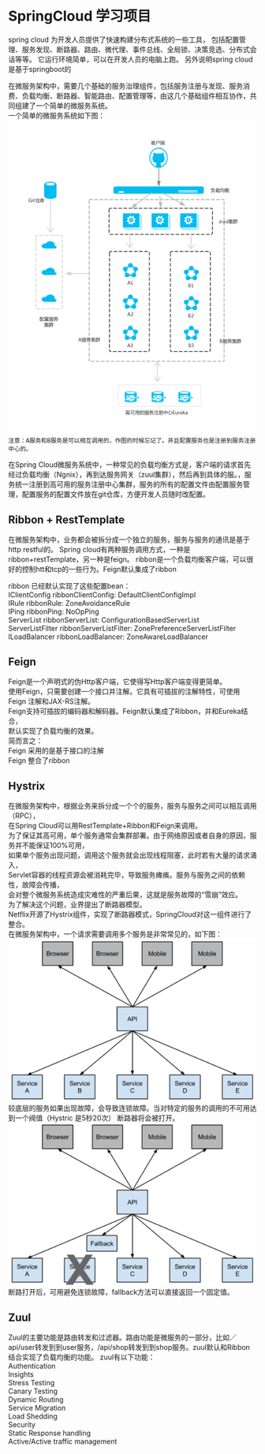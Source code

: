 # SpringCloud 学习项目


spring cloud 为开发人员提供了快速构建分布式系统的一些工具，
包括配置管理、服务发现、断路器、路由、微代理、事件总线、全局锁、决策竞选、分布式会话等等。
它运行环境简单，可以在开发人员的电脑上跑。
另外说明spring cloud是基于springboot的

在微服务架构中，需要几个基础的服务治理组件，包括服务注册与发现、服务消费、负载均衡、断路器、智能路由、配置管理等，由这几个基础组件相互协作，共同组建了一个简单的微服务系统。<br>
一个简单的微服务系统如下图：<br>
![Image text](https://github.com/guangyaowu/SpringCloud/blob/master/img-storage/Azure.png)<br>
`注意：A服务和B服务是可以相互调用的，作图的时候忘记了。并且配置服务也是注册到服务注册中心的。`

在Spring Cloud微服务系统中，一种常见的负载均衡方式是，客户端的请求首先经过负载均衡（Ngnix），再到达服务网关（zuul集群），然后再到具体的服。，服务统一注册到高可用的服务注册中心集群，服务的所有的配置文件由配置服务管理，配置服务的配置文件放在git仓库，方便开发人员随时改配置。


<h2>Ribbon + RestTemplate</h2>

在微服务架构中，业务都会被拆分成一个独立的服务，服务与服务的通讯是基于http restful的。
Spring cloud有两种服务调用方式，一种是ribbon+restTemplate，另一种是feign。
ribbon是一个负载均衡客户端，可以很好的控制htt和tcp的一些行为。Feign默认集成了ribbon

ribbon 已经默认实现了这些配置bean：<br>
IClientConfig ribbonClientConfig: DefaultClientConfigImpl<br>
IRule ribbonRule: ZoneAvoidanceRule<br>
IPing ribbonPing: NoOpPing<br>
ServerList ribbonServerList: ConfigurationBasedServerList<br>
ServerListFilter ribbonServerListFilter: ZonePreferenceServerListFilter<br>
ILoadBalancer ribbonLoadBalancer: ZoneAwareLoadBalancer


<h2>Feign</h2>

Feign是一个声明式的伪Http客户端，它使得写Http客户端变得更简单。<br>
使用Feign，只需要创建一个接口并注解。它具有可插拔的注解特性，可使用Feign 注解和JAX-RS注解。<br>
Feign支持可插拔的编码器和解码器。Feign默认集成了Ribbon，并和Eureka结合，<br>
默认实现了负载均衡的效果。<br>
简而言之：<br>
Feign 采用的是基于接口的注解<br>
Feign 整合了ribbon<br>


<h2>Hystrix</h2>

在微服务架构中，根据业务来拆分成一个个的服务，服务与服务之间可以相互调用（RPC），<br>
在Spring Cloud可以用RestTemplate+Ribbon和Feign来调用。<br>
为了保证其高可用，单个服务通常会集群部署。由于网络原因或者自身的原因，服务并不能保证100%可用，<br>
如果单个服务出现问题，调用这个服务就会出现线程阻塞，此时若有大量的请求涌入，<br>
Servlet容器的线程资源会被消耗完毕，导致服务瘫痪。服务与服务之间的依赖性，故障会传播，<br>
会对整个微服务系统造成灾难性的严重后果，这就是服务故障的“雪崩”效应。<br>
为了解决这个问题，业界提出了断路器模型。<br>
Netflix开源了Hystrix组件，实现了断路器模式，SpringCloud对这一组件进行了整合。 <br>
在微服务架构中，一个请求需要调用多个服务是非常常见的，如下图：<br>
![Image text](https://github.com/guangyaowu/SpringCloud/blob/master/img-storage/HystrixGraph.png)<br>
较底层的服务如果出现故障，会导致连锁故障。当对特定的服务的调用的不可用达到一个阀值（Hystric 是5秒20次） 断路器将会被打开。<br>
![Image text](https://github.com/guangyaowu/SpringCloud/blob/master/img-storage/HystrixFallback.png)<br>
断路打开后，可用避免连锁故障，fallback方法可以直接返回一个固定值。


<h2>Zuul</h2>

Zuul的主要功能是路由转发和过滤器。路由功能是微服务的一部分，比如／api/user转发到到user服务，/api/shop转发到到shop服务。zuul默认和Ribbon结合实现了负载均衡的功能。
zuul有以下功能：<br>
Authentication<br>
Insights<br>
Stress Testing<br>
Canary Testing<br>
Dynamic Routing<br>
Service Migration<br>
Load Shedding<br>
Security<br>
Static Response handling<br>
Active/Active traffic management<br>

